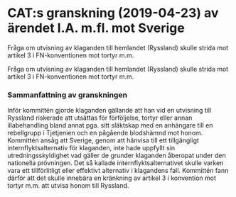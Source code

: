 # CAT:s granskning (2019-04-23) av ärendet I.A. m.fl. mot Sverige

Fråga om utvisning av klaganden till hemlandet (Ryssland) skulle strida mot artikel 3 i FN-konventionen mot tortyr m.m.

Fråga om utvisning av klaganden till hemlandet (Ryssland) skulle strida mot artikel 3 i FN-konventionen mot tortyr m.m.

### Sammanfattning av granskningen

Inför kommittén gjorde klaganden gällande att han vid en utvisning till Ryssland riskerade att utsättas för förföljelse, tortyr eller annan illabehandling bland annat pga. sitt släktskap med en anhängare till en rebellgrupp i Tjetjenien och en pågående blodshämnd mot honom. Kommittén ansåg att Sverige, genom att hänvisa till ett tillgängligt internflyktsalternativ för klaganden, inte hade uppfyllt sin utredningsskyldighet vad gäller de grunder klaganden åberopat under den nationella prövningen. Det så kallade internflyktsalternativet skulle varken vara ett tillförlitligt eller effektivt alternativ i klagandens fall. Kommittén fann därför att det skulle innebära en kränkning av artikel 3 i konvention mot tortyr m.m. att utvisa honom till Ryssland.
